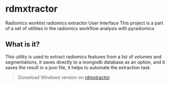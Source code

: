 # rdmxtractor

Radiomics worklist radiomics extractor User Interface
This project is a part of a set of utilities in the radiomics workflow analysis with pyradiomics

## What is it?
This utility is used to extract radiomics features from a list of volumes and segmentations, it saves directly to a mongodb database as an option, and it saves the result in a json file, it helps to automate the extraction task

> Donwload Windows version on [rdmxtractor](https://stackedit.io/).
